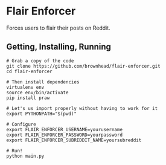 # Flair Enforcer

Forces users to flair their posts on Reddit.

## Getting, Installing, Running

```shell
# Grab a copy of the code
git clone https://github.com/brownhead/flair-enforcer.git
cd flair-enforcer

# Then install dependencies
virtualenv env
source env/bin/activate
pip install praw

# Let's us import properly without having to work for it
export PYTHONPATH="$(pwd)"

# Configure
export FLAIR_ENFORCER_USERNAME=yourusername
export FLAIR_ENFORCER_PASSWORD=yourpassword
export FLAIR_ENFORCER_SUBREDDIT_NAME=yoursubreddit

# Run!
python main.py
```
